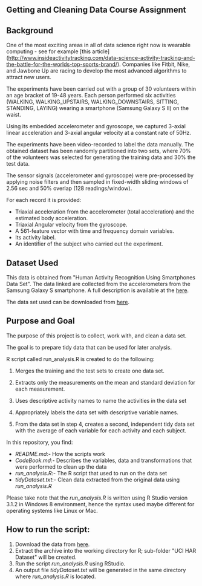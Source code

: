Getting and Cleaning Data Course Assignment
---------------------------------------------------------------

Background
---------------------------------------------------------------
One of the most exciting areas in all of data science right now is wearable computing - see for example [this article] (http://www.insideactivitytracking.com/data-science-activity-tracking-and-the-battle-for-the-worlds-top-sports-brand/).  Companies like Fitbit, Nike, and Jawbone Up are racing to develop the most advanced algorithms to attract new users. 

The experiments have been carried out with a group of 30 volunteers within an age bracket of 19-48 years. Each person performed six activities (WALKING, WALKING_UPSTAIRS, WALKING_DOWNSTAIRS, SITTING, STANDING, LAYING) wearing a smartphone (Samsung Galaxy S II) on the waist.  

Using its embedded accelerometer and gyroscope, we captured 3-axial linear acceleration and 3-axial angular velocity at a constant rate of 50Hz.  

The experiments have been video-recorded to label the data manually.  The obtained dataset has been randomly partitioned into two sets, where 70% of the volunteers was selected for generating the training data and 30% the test data. 

The sensor signals (accelerometer and gyroscope) were pre-processed by applying noise filters and then sampled in fixed-width sliding windows of 2.56 sec and 50% overlap (128 readings/window). 

For each record it is provided:
- Triaxial acceleration from the accelerometer (total acceleration) and the estimated body acceleration.
- Triaxial Angular velocity from the gyroscope. 
- A 561-feature vector with time and frequency domain variables. 
- Its activity label. 
- An identifier of the subject who carried out the experiment.

Dataset Used
---------------------------------------------------------------
This data is obtained from "Human Activity Recognition Using Smartphones Data Set".  The data linked are collected from the accelerometers from the Samsung Galaxy S smartphone. A full description is available at the [here](http://archive.ics.uci.edu/ml/datasets/Human+Activity+Recognition+Using+Smartphones).

The data set used can be downloaded from [here](https://d396qusza40orc.cloudfront.net/getdata%2Fprojectfiles%2FUCI%20HAR%20Dataset.zip).

Purpose and Goal
---------------------------------------------------------------
The purpose of this project is to collect, work with, and clean a data set.  

The goal is to prepare tidy data that can be used for later analysis. 

R script called run_analysis.R is created to do the following:

1.  Merges the training and the test sets to create one data set.

2.  Extracts only the measurements on the mean and standard deviation for each measurement. 

3.  Uses descriptive activity names to name the activities in the data set

4.  Appropriately labels the data set with descriptive variable names. 

5.  From the data set in step 4, creates a second, independent tidy data set with the average of each variable for each activity and each subject.

In this repository, you find:
- *README.md*:-  How the scripts work
- *CodeBook.md*:-  Describes the variables, data and transformations that were performed to clean up the data
- *run_analysis.R*:-  The R script that used to run on the data set
- *tidyDataset.txt*:-  Clean data extracted from the original data using *run_analysis.R*

Please take note that the *run_analysis.R* is written using R Studio version 3.1.2 in Windows 8 environment, hence the syntax used maybe different for operating systems like Linux or Mac.

How to run the script:
---------------------------------------------------------------
1.  Download the data from [here](https://d396qusza40orc.cloudfront.net/getdata%2Fprojectfiles%2FUCI%20HAR%20Dataset.zip).
2.  Extract the archive into the working directory for R; sub-folder "UCI HAR Dataset" will be created.
3.  Run the script *run_analysis.R* using RStudio.
4.  An output file *tidyDataset.txt* will be generated in the same directory where *run_analysis.R* is located.

